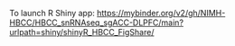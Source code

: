 To launch R Shiny app:
https://mybinder.org/v2/gh/NIMH-HBCC/HBCC_snRNAseq_sgACC-DLPFC/main?urlpath=shiny/shinyR_HBCC_FigShare/
